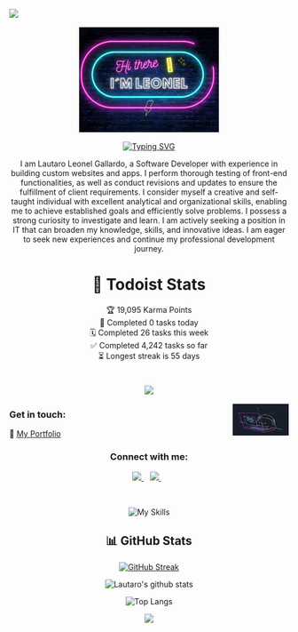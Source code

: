 ![](https://api.visitorbadge.io/api/VisitorHit?user=speedbuild98&repo=speedbuild98&countColor=%23f8cc0a)

<p align="center">
<img width='50%' src="https://github.com/speedbuild98/speedbuild98/blob/main/LEONEL.png"/>
</p>

<div align="center">
    <a href="https://git.io/typing-svg">
        <img src="https://readme-typing-svg.demolab.com?font=Roboto&weight=500&size=28&duration=4000&pause=1000&color=f8cc0a&center=true&vCenter=true&width=435&lines=%3CFrontend Developer%2F%3E" alt="Typing SVG" />
    </a>
</div>

<p align="center">
I am Lautaro Leonel Gallardo, a Software Developer with experience in building custom websites and apps. I perform thorough testing of front-end functionalities, as well as conduct revisions and updates to ensure the fulfillment of client requirements. I consider myself a creative and self-taught individual with excellent analytical and organizational skills, enabling me to achieve established goals and efficiently solve problems. I possess a strong curiosity to investigate and learn. I am actively seeking a position in IT that can broaden my knowledge, skills, and innovative ideas. I am eager to seek new experiences and continue my professional development journey.
</p>

<div align="center">
    
#  :scroll: Todoist Stats
<!-- TODO-IST:START -->
🏆  19,095 Karma Points           
🌸  Completed 0 tasks today           
🗓  Completed 26 tasks this week           
✅  Completed 4,242 tasks so far           
⏳  Longest streak is 55 days
<!-- TODO-IST:END -->

</div>


# 
<p align="center">
<img width='10%' src="https://www.gallardolautaro.tech/spartan.svg"/>
</p>
<img align='right' src='https://github.com/speedbuild98/speedbuild98/blob/main/bongo-cat-codes.gif?raw=true' width='20%'>

### Get in touch: 

:floppy_disk: [My Portfolio](https://gallardolautaro.tech)

<h3 align="center">Connect with me:</h3>
<p align="center">
<a href="https://www.linkedin.com/in/lautagallardogg/">
     <img src="https://img.shields.io/badge/linkedin-%230077B5.svg?&style=for-the-badge&logo=linkedin&logoColor=white" />
  </a>&nbsp;&nbsp;
<a href="mailto:dev.gallardolautaro@gmail.com?subject=Hi there!">
     <img src="https://img.shields.io/badge/Gmail-FF0000.svg?&style=for-the-badge&logo=gmail&logoColor=white" />
  </a>&nbsp;&nbsp;  
</p>
<br/>

<div align="center">
     
![My Skills](https://skillicons.dev/icons?i=html,css,bootstrap,sass,js,ts,prisma,nodejs,react,nextjs,tailwind,supabase,postgresql,figma)

## :bar_chart: GitHub Stats


[![GitHub Streak](https://github-readme-streak-stats.herokuapp.com/?user=speedbuild98&background=082032&dates=ffffff&ring=f8cc0a&fire=F7DF1E&currStreakNum=ffffff&sideNums=ffffff&currStreakLabel=ff006c&sideLabels=f8cc0a&hide_border=true)](https://git.io/streak-stats)

![Lautaro's github stats](https://github-readme-stats.vercel.app/api?username=speedbuild98&show_icons=true&theme=radical)

![Top Langs](https://github-readme-stats.vercel.app/api/top-langs/?username=speedbuild98&layout=compact)

<img src="https://github-profile-trophy.vercel.app/?username=speedbuild98&theme=juicyfresh&no-bg=true" />

